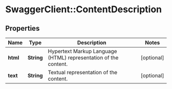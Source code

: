 # SwaggerClient::ContentDescription

## Properties
Name | Type | Description | Notes
------------ | ------------- | ------------- | -------------
**html** | **String** | Hypertext Markup Language (HTML) representation of the content. | [optional] 
**text** | **String** | Textual representation of the content. | [optional] 

